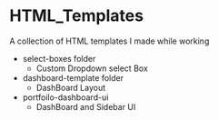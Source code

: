# HTML_Templates

A collection of HTML templates I made while working

* select-boxes folder
   * Custom Dropdown select Box
* dashboard-template folder
   * DashBoard Layout
* portfoilo-dashboard-ui
  * DashBoard and Sidebar UI
